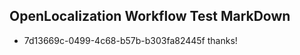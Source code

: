 ## OpenLocalization Workflow Test MarkDown
* 7d13669c-0499-4c68-b57b-b303fa82445f 
thanks!<!--HONumber=Mar16_HO4-->
